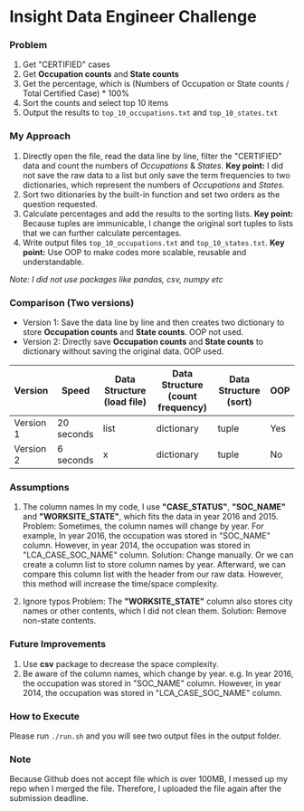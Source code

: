 # Insight Data Engineer Challenge
### Problem
1. Get "CERTIFIED" cases
2. Get **Occupation counts** and **State counts** 
3. Get the percentage, which is (Numbers of Occupation or State counts / Total Certified Case) * 100%
4. Sort the counts and select top 10 items
5. Output the results to ```top_10_occupations.txt``` and ```top_10_states.txt```

### My Approach
1. Directly open the file, read the data line by line, filter the "CERTIFIED" data and count the numbers of *Occupations* & *States*.
**Key point:** I did not save the raw data to a list but only save the term frequencies to two dictionaries, which represent the numbers of *Occupations* and *States*.
2. Sort two ditionaries by the built-in function and set two orders as the question requested.
3. Calculate percentages and add the results to the sorting lists.
**Key point:** Because tuples are immunicable, I change the original sort tuples to lists that we can further calculate percentages.
4. Write output files ```top_10_occupations.txt``` and ```top_10_states.txt```.
**Key point:** Use OOP to make codes more scalable, reusable and understandable.

*Note: I did not use packages like pandas, csv, numpy etc*

### Comparison (Two versions)
* Version 1: Save the data line by line and then creates two dictionary to store **Occupation counts** and **State counts**. OOP not used.
* Version 2: Directly save **Occupation counts** and **State counts** to dictionary without saving the original data. OOP used.


| Version  | Speed | Data Structure (load file)| Data Structure (count frequency)| Data Structure (sort) | OOP |
| -------- | -------- | --------- | --------- | --------- | --------- |
| Version 1 | 20 seconds | list | dictionary | tuple | Yes |
| Version 2 | 6 seconds | x | dictionary | tuple | No |



### Assumptions
1. The column names
In my code, I use **"CASE_STATUS"**, **"SOC_NAME"** and **"WORKSITE_STATE"**, which fits the data in year 2016 and 2015.
Problem: Sometimes, the column names will change by year. For example, In year 2016, the occupation was stored in "SOC_NAME" column. However, in year 2014, the occupation was stored in "LCA_CASE_SOC_NAME" column.
Solution: Change manually. Or we can create a column list to store column names by year. Afterward, we can compare this column list with the header from our raw data. However, this method will increase the time/space complexity.

2. Ignore typos
Problem: The **"WORKSITE_STATE"** column also stores city names or other contents, which I did not clean them.
Solution: Remove non-state contents.


### Future Improvements
1. Use **csv** package to decrease the space complexity.
2. Be aware of the column names, which change by year. e.g. In year 2016, the occupation was stored in "SOC_NAME" column. However, in year 2014, the occupation was stored in "LCA_CASE_SOC_NAME" column.



### How to Execute
Please run ```./run.sh``` and you will see two output files in the output folder.


### Note
Because Github does not accept file which is over 100MB, I messed up my repo when I merged the file. Therefore, I uploaded the file again after the submission deadline.
